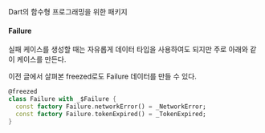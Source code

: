 Dart의 함수형 프로그래밍을 위한 패키지

#### Failure

실패 케이스를 생성할 때는 자유롭게 데이터 타입을 사용하여도 되지만 주로 아래와 같이 케이스를 만든다.

이전 글에서 살펴본 freezed로도 Failure 데이터를 만들 수 있다.

```dart
@freezed
class Failure with _$Failure {
  const factory Failure.networkError() = _NetworkError;
  const factory Failure.tokenExpired() = _TokenExpired;
}
```